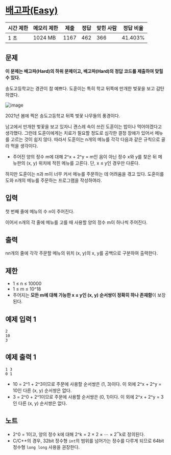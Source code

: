# [배고파(Easy)](https://www.acmicpc.net/problem/28239)

| 시간 제한 | 메모리 제한 | 제출 | 정답 | 맞힌 사람 | 정답 비율 |
| --- | --- | --- | --- | --- | --- |
| 1 초 | 1024 MB | 1167 | 462 | 366 | 41.403% |

## 문제

**이 문제는 배고파(Hard)의 하위 문제이고, 배고파(Hard)의 정답 코드를 제출하여 맞힐 수 있다.**

송도고등학교는 경관이 참 예쁘다. 도훈이는 특히 학교 뒤쪽에 만개한 벚꽃을 보고 감탄하였다.

![image](https://upload.acmicpc.net/485976e4-1833-4a33-8883-8906465a1f42/-/preview/)

2021년 봄에 찍은 송도고등학교 뒤쪽 벚꽃 나무들의 풍경이다.

남고에서 만개한 벚꽃을 보고 있자니 괜스레 속이 쓰린 도훈이는 밥이나 먹어야겠다고 생각했다. 그런데 도훈이에게는 치료가 필요할 정도로 심각한 결정 장애가 있어서 메뉴를 고르는 것이 쉽지 않다. 따라서 도훈이는 n개의 메뉴를 각각 다음과 같은 규칙으로 골라 먹을 생각이다.

- 주어진 양의 정수 m에 대해 2^x + 2^y = m인 음이 아닌 정수 x와 y를 찾은 뒤 메뉴판의 (x, y) 위치에 적힌 메뉴를 고른다. 단, x ≤ y인 경우만 다룬다.
    
    

하지만 도훈이는 n과 m이 너무 커서 메뉴를 주문하는 데 어려움을 겪고 있다. 도훈이를 도와 n개의 메뉴를 주문하는 프로그램을 작성하여라.

## 입력

첫 번째 줄에 메뉴의 수 n이 주어진다.

이어서 n개의 각 줄에 메뉴를 고를 때 사용할 양의 정수 m이 하나씩 주어진다.

## 출력

n$n$개의 줄에 각각 주문할 메뉴의 위치 (x, y)의 x, y를 공백으로 구분하여 출력한다.

## 제한

- 1 ≤ n ≤ 10000
- 1 ≤ m ≤ 10^18
- 주어지는 **모든 m에 대해 가능한 x ≤ y인 (x, y) 순서쌍이 정확히 하나 존재함**이 보장된다.

## 예제 입력 1

```
2
10
3

```

## 예제 출력 1

```
1 3
0 1

```

- 10 = 2^1 + 2^3이므로 주문에 사용할 순서쌍은 (1, 3)이다. 이 외에 2^x + 2^y = 10인 다른 (x, y) 순서쌍은 없다.
- 3 = 2^0 + 2^1이므로 주문에 사용할 순서쌍은 (0, 1)이다. 이 외에 2^x + 2^y = 3인 다른 (x, y) 순서쌍은 없다.

## 노트

- 2^0 = 1이고, 양의 정수 k에 대해 2^k = 2 × 2 × ⋯ × 2⏞k로 정의된다.
- C/C++의 경우, 32bit 정수형 `int`의 범위를 넘어가는 정수를 다루게 되므로 64bit 정수형 `long long` 사용을 권장한다.
